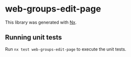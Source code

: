 # web-groups-edit-page

This library was generated with [Nx](https://nx.dev).

## Running unit tests

Run `nx test web-groups-edit-page` to execute the unit tests.
